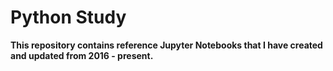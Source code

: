 # Python Study

**This repository contains reference Jupyter Notebooks that I have created and updated from 2016 - present.**
